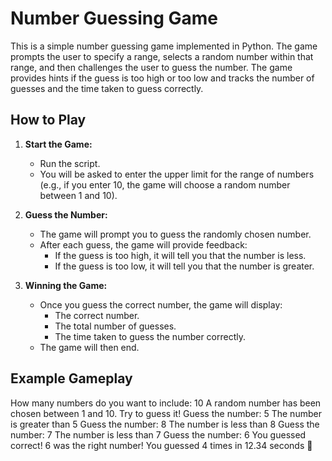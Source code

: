 ﻿# Number Guessing Game

This is a simple number guessing game implemented in Python. The game prompts the user to specify a range, selects a random number within that range, and then challenges the user to guess the number. The game provides hints if the guess is too high or too low and tracks the number of guesses and the time taken to guess correctly.

## How to Play

1. **Start the Game:**
   - Run the script.
   - You will be asked to enter the upper limit for the range of numbers (e.g., if you enter 10, the game will choose a random number between 1 and 10).

2. **Guess the Number:**
   - The game will prompt you to guess the randomly chosen number.
   - After each guess, the game will provide feedback:
     - If the guess is too high, it will tell you that the number is less.
     - If the guess is too low, it will tell you that the number is greater.

3. **Winning the Game:**
   - Once you guess the correct number, the game will display:
     - The correct number.
     - The total number of guesses.
     - The time taken to guess the number correctly.
   - The game will then end.

## Example Gameplay

How many numbers do you want to include: 10
A random number has been chosen between 1 and 10. Try to guess it!
Guess the number: 5
The number is greater than 5
Guess the number: 8
The number is less than 8
Guess the number: 7
The number is less than 7
Guess the number: 6
You guessed correct! 6 was the right number! You guessed 4 times in 12.34 seconds 🤖
